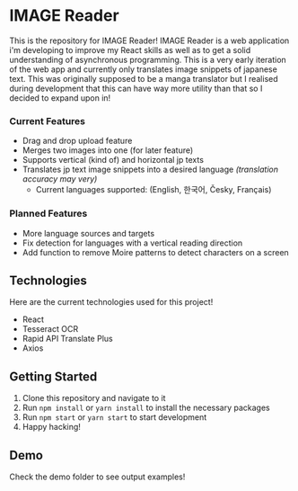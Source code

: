 # IMAGE Reader

This is the repository for IMAGE Reader! IMAGE Reader is a web application i'm developing to improve my React skills as well as to get a solid understanding of asynchronous programming. This is a very early iteration of the web app and currently only translates image snippets of japanese text. This was originally supposed to be a manga translator but I realised during development that this can have way more utility than that so I decided to expand upon in!

### Current Features

* Drag and drop upload feature
* Merges two images into one (for later feature)
* Supports vertical (kind of) and horizontal jp texts 
* Translates jp text image snippets into a desired language *(translation accuracy may very)*
    * Current languages supported: (English, 한국어, Česky, Français)

### Planned Features

* More language sources and targets
* Fix detection for languages with a vertical reading direction
* Add function to remove Moire patterns to detect characters on a screen


## Technologies 

Here are the current technologies used for this project!

* React
* Tesseract OCR
* Rapid API Translate Plus
* Axios

## Getting Started

1. Clone this repository and navigate to it
2. Run `npm install` or `yarn install` to install the necessary packages
3. Run `npm start` or `yarn start` to start development 
4. Happy hacking!

## Demo

Check the demo folder to see output examples!


